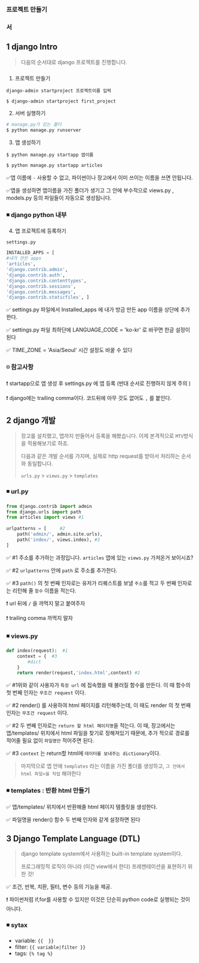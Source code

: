 ### 프로젝트 만들기

### 서

## 1 django Intro

> 다음의 순서대로 django 프로젝트를 진행합니다.

### 

1. 프로젝트 만들기

```
django-admin startproject 프로젝트이름 입력
```

```bash
$ django-admin startproject first_project
```

2. 서버 실행하기

```bash
# manage.py가 있는 폴더
$ python manage.py runserver
```

3. 앱 생성하기

```
$ python manage.py startapp 앱이름
```

```bash
$ python manage.py startapp articles
```

✅앱 이름에 `-` 사용할 수 없고, 파이썬이나 장고에서 이미 쓰이는 이름을 쓰면 안됩니다.

✅앱을 생성하면 앱이름을 가진 폴더가 생기고 그 안에 부수적으로 views.py , models.py 등의 파일들이 자동으로 생성됩니다.

### ◾ django python 내부

4. 앱 프로젝트에 등록하기

`settings.py`

```python
INSTALLED_APPS = [     
#내가 만든 apps     
'articles',          
'django.contrib.admin',     
'django.contrib.auth',     
'django.contrib.contenttypes',     
'django.contrib.sessions',     
'django.contrib.messages',     
'django.contrib.staticfiles', ]
```

✅ settings.py 파일에서 Installed_apps 에 내가 방금 만든 app 이름을 상단에 추가한다.

✅ settings.py 파일 최하단에 LANGUAGE_CODE = 'ko-kr' 로 바꾸면 한글 설정이 된다

✅ TIME_ZONE = 'Asia/Seoul' 시간 설정도 바꿀 수 있다



### ◽ 참고사항

❗ startapp으로 앱 생성 후 settings.py 에 앱 등록 (반대 순서로 진행하지 않게 주의 )

❗ django에는 trailing comma이다. 코드뒤에 아무 것도 없어도 `,` 를 붙인다. 



## 2 django 개발

> 장고를 설치했고, 앱까지 만들어서 등록을 해봤습니다. 이제 본격적으로 `MTV`방식을 적용해보기로 하죠.
>
> 다음과 같은 개발 순서를 가지며, 실제로 http request를 받아서 처리하는 순서와 동일합니다.
>
> `urls.py` > `views.py` > `templates`

### ◾ url.py

```python
from django.contrib import admin 
from django.urls import path
from articles import views #1
 
urlpatterns = [     #2
    path('admin/', admin.site.urls), 
    path('index/', views.index), #3
]
```

✅  #1 주소를 추가하는 과정입니다. `articles` 앱에 있는 `views.py` 가져온거 보이시죠?

✅  #2  `urlpatterns` 안에 `path` 로 주소를 추가한다. 

✅  #3 `path()` 의 첫 번째 인자로는 유저가 리퀘스트를 보낼 `주소`를 적고 두 번째 인자로는 리턴해 줄 `함수` 이름을 적는다. 

❗ url 뒤에 `/` 을 까먹지 말고 붙여주자

❗ trailing comma 까먹지 말자

### ◾ views.py

```python
def index(request):  #1
    context = {  #3
        #dict
    }
    return render(request,'index.html',context) #2
```

✅ #1위와 같이 사용자가 `특정 url` 에 접속했을 때 불러질 함수를 만든다. 이 때 함수의 첫 번째 인자는 `무조건 request` 이다. 

✅ #2 render() 를 사용하여 html 페이지를 리턴해주는데, 이 때도 render 의 첫 번째인자는 `무조건 request` 이다. 

✅ #2 두 번째 인자로는 `return 할 html 페이지명`을 적는다. 이 때, 장고에서는  앱/templates/ 위치에서 html 파일을 찾기로 정해져있기 때문에, 추가 적으로 경로를 적어줄 필요 없이 `파일명만` 적어주면 된다. 

✅ #3 `context` 는 return할 html에 `데이터를 보내주는 dictionary`이다.

> 마지막으로 앱 안에 `templates` 라는 이름을 가진 폴더를 생성하고, `그 안에서 html 파일>을 작업` 해야한다



### ◾ templates : 반환 html 만들기

✅ 앱/templates/ 위치에서 반환해줄 html 페이지 템플릿을 생성한다. 

✅  파일명을 render() 함수 두 번째 인자와 같게 설정하면 된다



## 3 Django Template Language (DTL)

>django template system에서 사용하는 built-in template system이다.
>
>프로그래밍적 로직이 아니라 (이건 view에서 한다) 프레젠테이션을 표현하기 위한 것!

✅ 조건, 반복, 치환, 필터, 변수 등의 기능을 제공.

❗ 파이썬처럼 if,for를 사용할 수 있지만 이것은 단순히 python code로 실행되는 것이 아니다.

### ◾ sytax

- variable: `{{  }}`
- filter:  `{{ variable|filter }}`
- tags:  `{% tag %}`

